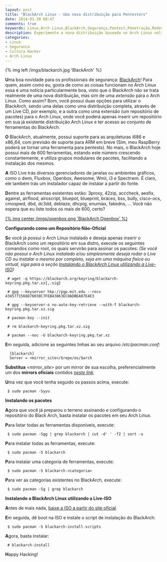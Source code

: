 ```yaml
---
layout: post
title: "BlackArch Linux - Uma nova distribuição para Pentesters"
date: 2014-01-30 08:47
comments: true
keywords: Linux,Arch Linux,BlackArch,Segurança,Pentest,Penetração,Redes,Exploits
description: Experimente a nova distribuição baseada no Arch Linux voltada para pentesters e demais profissionais de segurança da informação.
categories:
- Linux
- Seguranca
- Cultura Hacker
- Arch Linux
---
```

{% img left /imgs/blackarch.jpg 'BlackArch' %}

**U**ma boa novidade para os profissionais de segurança: <a href="https://www.blackarch.org" target="_blank">BlackArch</a>! Para quem, assim como eu, gosta de como as coisas funcionam no Arch Linux essa é uma notícia particularmente boa, visto que o BlackArch não se trata realmente de uma nova distribuição, mas sim de uma *extensão* para o Arch Linux. Como assim? Bom, você possui duas opções para utilizar o BlackArch, sendo uma delas como uma distribuição completa, através de um Live CD, por exemplo, e a outra como uma extensão (um repositório de pacotes) para o Arch Linux, onde você poderá apenas inserir um repositório em sua já existente distribuição Arch Linux e ter acesso ao conjunto de ferramentas do BlackArch.

**O** BlackArch, atualmente, possui suporte para as arquiteturas i686 e x86_64, com previsão de suporte para ARM em breve (Sim, meu RaspBerry poderá se tornar uma ferramenta para pentests). No mais, o BlackArch hoje possui mais de 600 ferramentas, estando este número crescendo constantemente, e utiliza grupos modulares de pacotes, facilitando a instalação dos mesmos.

**A** ISO Live trás diversos gerenciadores de janelas ou ambientes gráficos, como o dwm, Fluxbox, Openbox, Awesome, Wmii, i3 e Spectrwm. É claro, ele também trás um instalador capaz de instalar a partir do fonte.

**D**entre as ferramentas existentes estão: 3proxy, 42zip, acccheck, aesfix, against, airflood, airoscript, bluepot, blueprint, braces, bss, bully, cisco-ocs, cmospwd, dbd, dc3dd, deblaze, dhcpig, enumiax, fakedns, ... Vocẽ não espera que eu liste todos os mais de 600, certo?

<a href="https://blackarch.org/images/screenshots/openbox.png" target="_blank">{% img center /imgs/openbox.png 'BlackArch Openbox' %}</a>

**Configurando como um Repositório Não-Oficial**

**S**e você já possui o Arch Linux instalado e deseja apenas inserir o BlackArch como um repositório em sua distro, execute os seguintes comandos como root, os quais servirão para assinar os pacotes: *(Se você não possui o Arch Linux instalado e/ou simplesmente deseja rodar o Live CD ou instalar o mesmo por completo, seja em uma máquina física ou virtual, siga para a seção [Instalando o BlackArch Linux utilizando a Live-ISO](#instalando))*

```
 # wget -q https://blackarch.org/keyring/blackarch-keyring.pkg.tar.xz{,.sig}

 # gpg --keyserver hkp://pgp.mit.edu --recv 4345771566D76038C7FEB43863EC0ADBEA87E4E3

 # gpg --keyserver-o no-auto-key-retrieve --with-f blackarch-keyring.pkg.tar.xz.sig

 # pacman-key --init

 # rm blackarch-keyring.pkg.tar.xz.sig

 # pacman --noc -U blackarch-keyring.pkg.tar.xz
```

**E**m seguida, adicione as seguintes linhas ao seu arquivo */etc/pacman.conf*:

```
  [blackarch]
  Server = <mirror_site>/$repo/os/$arch
```

**Substitua** *<mirror_site>* por um mirror de sua escolha, preferencialmente um dos **mirrors oficiais** contidos <a href="https://blackarch.org/download.html#mirrors" target="_blank">*neste link*</a>.

**U**ma vez que você tenha seguido os passos acima, execute:

```
 $ sudo pacman -Syyu
```

**Instalando os pacotes**

**A**gora que você já preparou o terreno assinando e configurando o repositório do Black Arch, basta instalar os pacotes em seu Arch Linux.

**P**ara listar todas as ferramentas disponíveis, execute:

```
 $ sudo pacman -Sgg | grep blackarch | cut -d' ' -f2 | sort -u
```

**P**ara instalar todas as ferramentas, execute:

```
 $ sudo pacman -S blackarch
```

**P**ara instalar uma categoria de ferramentas, execute:

```
 $ sudo pacman -S blackarch-<categoria>
```

**P**ara ver as categorias existentes no BlackArch, execute:

```
 $ sudo pacman -Sg | grep blackarch
```

**<a name="instalando">Instalando o BlackArch Linux utilizando a Live-ISO</a>**

**A**ntes de mais nada, <a href="https://blackarch.org/download.html" target="_blank">baixe a ISO a partir do site oficial</a>.

**E**m seguida, dê boot na ISO e instale o script de instalação do BlackArch:

```
 $ sudo pacman -S blackarch-install-scripts
```

**A**gora, basta instalar:

```
 # blackarch-install
```

**H**appy Hacking!